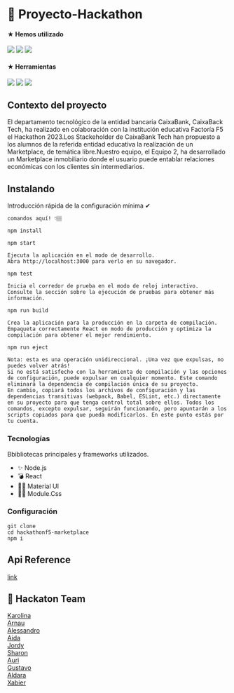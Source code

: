 # 🚀 Proyecto-Hackathon

<h4>
 ★ Hemos utilizado
</h4> 
<p>
  <img src="https://img.shields.io/badge/HTML5-E34F26?style=for-the-badge&logo=html5&logoColor=white">
  <img src="https://img.shields.io/badge/CSS3-1572B6?style=for-the-badge&logo=css3&logoColor=white">
  <img src="https://img.shields.io/badge/React-20232A?style=for-the-badge&logo=react&logoColor=61DAFB">
 </p>
 <h4>
 ★ Herramientas
</h4> 
<p>
 <img src="https://img.shields.io/badge/Git-F05032?style=for-the-badge&logo=git&logoColor=white">
  <img src="https://img.shields.io/badge/GitHub-100000?style=for-the-badge&logo=github&logoColor=white">
  <img src="https://img.shields.io/badge/Figma-F24E1E?style=for-the-badge&logo=figma&logoColor=white">
 </p>

## Contexto del proyecto
El departamento tecnológico de la entidad bancaria CaixaBank, CaixaBack Tech, ha realizado en colaboración con la institución educativa Factoría F5 el Hackathon 2023.Los Stackeholder de CaixaBank Tech han propuesto a los alumnos de la referida entidad educativa la realización de un Marketplace, de temática libre.Nuestro equipo, el Equipo 2, ha desarrollado un Marketplace inmobiliario donde el usuario  puede entablar relaciones económicas con los clientes sin intermediarios.



## Instalando

Introducción rápida de la configuración mínima ✔︎

```shell
comandos aquí! 👇🏽

npm install

npm start

Ejecuta la aplicación en el modo de desarrollo.
Abra http://localhost:3000 para verlo en su navegador.

npm test

Inicia el corredor de prueba en el modo de reloj interactivo.
Consulte la sección sobre la ejecución de pruebas para obtener más información.

npm run build

Crea la aplicación para la producción en la carpeta de compilación.
Empaqueta correctamente React en modo de producción y optimiza la compilación para obtener el mejor rendimiento.

npm run eject

Nota: esta es una operación unidireccional. ¡Una vez que expulsas, no puedes volver atrás!
Si no está satisfecho con la herramienta de compilación y las opciones de configuración, puede expulsar en cualquier momento. Este comando eliminará la dependencia de compilación única de su proyecto.
En cambio, copiará todos los archivos de configuración y las dependencias transitivas (webpack, Babel, ESLint, etc.) directamente en su proyecto para que tenga control total sobre ellos. Todos los comandos, excepto expulsar, seguirán funcionando, pero apuntarán a los scripts copiados para que pueda modificarlos. En este punto estás por tu cuenta.
```


### Tecnologías
Bbibliotecas principales y frameworks utilizados.
- ✨ Node.js
- 💣 React
- 💅🏾 Material UI 
- 💅🏾 Module.Css


### Configuración 

```shell
git clone 
cd hackathonf5-marketplace
npm i
```

## Api Reference

[link](https://github.com/AidaSousa/hackathonf5-marketplace-back)

## :handshake: Hackaton Team

[Karolina](https://github.com/KaroVillarraga)<br>
[Arnau](https://github.com/GrimMori)<br> 
[Alessandro](https://github.com/AlessHub)<br>
[Aida](https://github.com/)<br>
[Jordy](https://github.com/Ashur19)<br>
[Sharon](https://github.com/SharonInfante)<br> 
[Auri](https://github.com/Auri78)<br>
[Gustavo](https://github.com/GustavoArdaya)<br>
[Aldara](https://github.com/AldaraMG)<br>
[Xabier](https://github.com/xabieria)<br>
